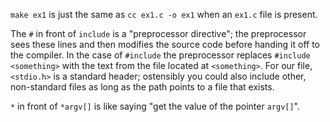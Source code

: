 `make ex1` is just the same as `cc ex1.c -o ex1` when an `ex1.c` file is present.

The `#` in front of `include` is a "preprocessor directive"; the preprocessor sees these lines and then modifies the source code before handing it off to the compiler. In the case of `#include` the preprocessor replaces `#include <something>` with the text from the file located at `<something>`. For our file, `<stdio.h>` is a standard header; ostensibly you could also include other, non-standard files as long as the path points to a file that exists.

`*` in front of `*argv[]` is like saying "get the value of the pointer `argv[]`". 